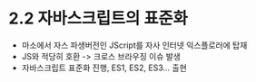 # 2.2 자바스크립트의 표준화

* 마소에서 자스 파생버전인 JScript를 자사 인터넷 익스플로러에 탑재
* JS와 적당히 호환 -> 크로스 브라우징 이슈 발생
* 자바스크립트 표준화 진행, ES1, ES2, ES3... 출현